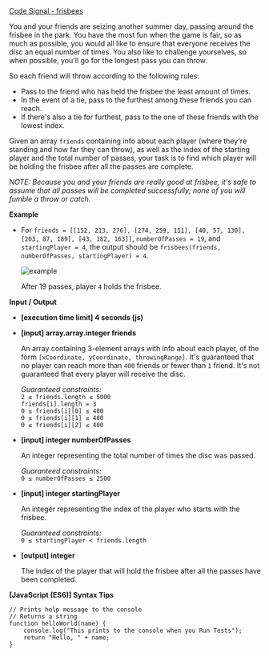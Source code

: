 <div><a href="https://app.codesignal.com/challenge/QMz3QA6eedRtf4Fds" target="_blank">Code Signal - frisbees</a></div>
<div class="markdown"><p>You and your friends are seizing another summer day, passing around the frisbee in the park. You have the most fun when the game is fair, so as much as possible, you would all like to ensure that everyone receives the disc an equal number of times. You also like to challenge yourselves, so when possible, you'll go for the longest pass you can throw.</p>
<p>So each friend will throw according to the following rules:</p>
<ul>
<li>Pass to the friend who has held the frisbee the least amount of times.</li>
<li>In the event of a tie, pass to the furthest among these friends you can reach.</li>
<li>If there's also a tie for furthest, pass to the one of these friends with the lowest index.</li>
</ul>
<p>Given an array <code>friends</code> containing info about each player (where they're standing and how far they can throw), as well as the index of the starting player and the total number of passes, your task is to find which player will be holding the frisbee after all the passes are complete.</p>
<p><em>NOTE: Because you and your friends are really good at frisbee, it's safe to assume that all passes will be completed successfully; none of you will fumble a throw or catch.</em></p>
<p><strong>Example</strong></p>
<ul>
<li>
<p>For <code>friends = [[152, 213, 276], [274, 259, 151], [40, 57, 130], [203, 87, 189], [43, 182, 163]]</code>, <code>numberOfPasses = 19</code>, and <code>startingPlayer = 4</code>, the output should be <code>frisbees(friends, numberOfPasses, startingPlayer) = 4</code>.</p>
<p><img src="https://i.imgur.com/uN68rOp.gif" alt="example"></p>
<p>After 19 passes, player <code>4</code> holds the frisbee.</p>
</li>
</ul>
<p><strong>Input / Output</strong></p>
<ul>
<li>
<p><strong>[execution time limit] 4 seconds (js)</strong></p>
</li>
<li>
<p><strong>[input] array.array.integer friends</strong></p>
<p>An array containing 3-element arrays with info about each player, of the form <code>[xCoordinate, yCoordinate, throwingRange]</code>. It's guaranteed that no player can reach more than <code>400</code> friends or fewer than <code>1</code> friend. It's not guaranteed that every player will receive the disc.</p>
<p><em>Guaranteed constraints:</em><br>
<code>2 ≤ friends.length ≤ 5000</code><br>
<code>friends[i].length = 3</code><br>
<code>0 ≤ friends[i][0] ≤ 400</code><br>
<code>0 ≤ friends[i][1] ≤ 400</code><br>
<code>0 ≤ friends[i][2] ≤ 400</code></p>
</li>
<li>
<p><strong>[input] integer numberOfPasses</strong></p>
<p>An integer representing the total number of times the disc was passed.</p>
<p><em>Guaranteed constraints:</em><br>
<code>0 ≤ numberOfPasses ≤ 2500</code></p>
</li>
<li>
<p><strong>[input] integer startingPlayer</strong></p>
<p>An integer representing the index of the player who starts with the frisbee.</p>
<p><em>Guaranteed constraints:</em><br>
<code>0 ≤ startingPlayer &lt; friends.length</code></p>
</li>
<li>
<p><strong>[output] integer</strong></p>
<p>The index of the player that will hold the frisbee after all the passes have been completed.</p>
</li>
</ul>
<p><strong>[JavaScript (ES6)] Syntax Tips</strong></p>
<pre><code class="language-javascript"><span class="hljs-comment">// Prints help message to the console</span>
<span class="hljs-comment">// Returns a string</span>
<span class="hljs-function"><span class="hljs-keyword">function</span> <span class="hljs-title">helloWorld</span>(<span class="hljs-params">name</span>) </span>{
    <span class="hljs-built_in">console</span>.log(<span class="hljs-string">"This prints to the console when you Run Tests"</span>);
    <span class="hljs-keyword">return</span> <span class="hljs-string">"Hello, "</span> + name;
}

</code></pre>
</div>